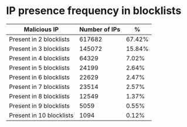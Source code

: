 # IP presence frequency in blocklists
| Malicious IP | Number of IPs | % |
|----|----|----|
| Present in 2 blocklists | 617682 | 67.42% |
| Present in 3 blocklists | 145072 | 15.84% |
| Present in 4 blocklists | 64329 | 7.02% |
| Present in 5 blocklists | 24199 | 2.64% |
| Present in 6 blocklists | 22629 | 2.47% |
| Present in 7 blocklists | 23514 | 2.57% |
| Present in 8 blocklists | 12549 | 1.37% |
| Present in 9 blocklists | 5059 | 0.55% |
| Present in 10 blocklists | 1094 | 0.12% |

